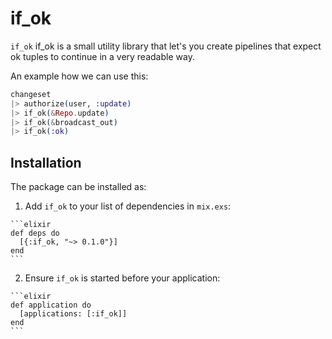 # if_ok

`if_ok` if_ok is a small utility library that let's you create pipelines that expect ok tuples to continue in a very readable way.

An example how we can use this:

```elixir
changeset
|> authorize(user, :update)
|> if_ok(&Repo.update)
|> if_ok(&broadcast_out)
|> if_ok(:ok)
```

## Installation

The package can be installed as:

  1. Add `if_ok` to your list of dependencies in `mix.exs`:

    ```elixir
    def deps do
      [{:if_ok, "~> 0.1.0"}]
    end
    ```

  2. Ensure `if_ok` is started before your application:

    ```elixir
    def application do
      [applications: [:if_ok]]
    end
    ```

